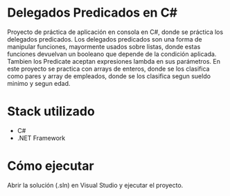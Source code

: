 # Delegados Predicados en C#
Proyecto de práctica de aplicación en consola en C#, donde se práctica los delegados predicados.
Los delegados predicados son una forma de manipular funciones, mayormente usados sobre listas, donde estas funciones devuelvan un booleano 
que depende de la condición aplicada. Tambien los Predicate aceptan expresiones lambda en sus parámetros.
En este proyecto se practica con arrays de enteros, donde se los clasifica como pares y array de empleados, donde se los clasifica segun
sueldo minimo y segun edad.

# Stack utilizado
- C#
- .NET Framework

# Cómo ejecutar
Abrir la solución (.sln) en Visual Studio y ejecutar el proyecto.
